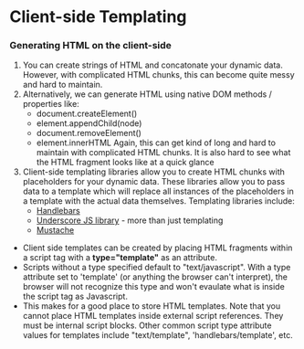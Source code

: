 Client-side Templating
======================

### Generating HTML on the client-side

1. You can create strings of HTML and concatonate your dynamic data. However, with complicated HTML chunks, this can become quite messy and hard to maintain.
2. Alternatively, we can generate HTML using native DOM methods / properties like:
	* document.createElement()
	* element.appendChild(node)
	* document.removeElement()
	* element.innerHTML
Again, this can get kind of long and hard to maintain with complicated HTML chunks. It is also hard to see what the HTML fragment looks like at a quick glance
3. Client-side templating libraries allow you to create HTML chunks with placeholders for your dynamic data. These libraries allow you to pass data to a template which will replace all instances of the placeholders in a template with the actual data themselves. Templating libraries include:
	* [Handlebars](http://handlebarsjs.com/)
	* [Underscore JS library](http://underscorejs.org/) - more than just templating
	* [Mustache](https://github.com/janl/mustache.js/)

* Client side templates can be created by placing HTML fragments within a script tag with a __type="template"__ as an attribute.
* Scripts without a type specified default to "text/javascript". With a type attribute set to 'template' (or anything the browser can't interpret), the browser will not recognize this type and won't evaulate what is inside the script tag as Javascript. 
* This makes for a good place to store HTML templates. Note that you cannot place HTML templates inside external script references. They must be internal script blocks. Other common script type attribute values for templates include "text/template", 'handlebars/template', etc.
